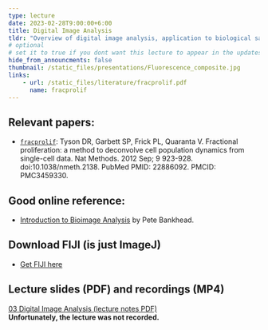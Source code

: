 ```yaml
---
type: lecture
date: 2023-02-28T9:00:00+6:00
title: Digital Image Analysis
tldr: "Overview of digital image analysis, application to biological samples using microscopy, live-cell imaging reporters and software tools"
# optional
# set it to true if you dont want this lecture to appear in the updates section
hide_from_announcments: false
thumbnail: /static_files/presentations/Fluorescence_composite.jpg
links:
    - url: /static_files/literature/fracprolif.pdf
      name: fracprolif
---
```

**Relevant papers:**
-----
- [`fracprolif`](https://github.com/VU-CSP/QuantBio/blob/2c2d913ca73add8df3b7ececab6405a7be5c28b1/static_files/literature/fracprolif.pdf): Tyson DR, Garbett SP, Frick PL, Quaranta V. Fractional proliferation: a method to deconvolve cell population dynamics from single-cell data. Nat Methods. 2012 Sep; 9 923-928. doi:10.1038/nmeth.2138. PubMed PMID: 22886092. PMCID: PMC3459330.

**Good online reference:**
-----
- [Introduction to Bioimage Analysis](https://bioimagebook.github.io/index.html) by Pete Bankhead.  

**Download FIJI (is just ImageJ)**
-----
- [Get FIJI here](https://fiji.sc)

**Lecture slides (PDF) and recordings (MP4)**
-----
[03 Digital Image Analysis (lecture notes PDF)](https://github.com/VU-CSP/QuantBio/blob/gh-pages/static_files/presentations/03_DigitalImageAnalysis.pdf)  
**Unfortunately, the lecture was not recorded.**  

